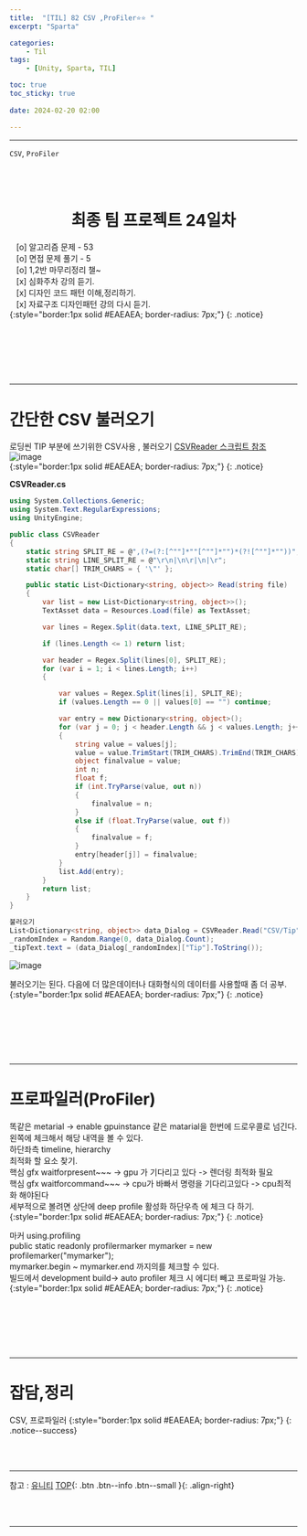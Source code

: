 ```yaml
---
title:  "[TIL] 82 CSV ,ProFiler⭐⭐ "
excerpt: "Sparta"

categories:
    - Til
tags:
    - [Unity, Sparta, TIL]

toc: true
toc_sticky: true
 
date: 2024-02-20 02:00

---
```

- - -

`CSV`, `ProFiler`

<BR><BR>

<center><H1>  최종 팀 프로젝트 24일차  </H1></center>

&nbsp;&nbsp; [o] 알고리즘 문제  - 53  
&nbsp;&nbsp; [o] 면접 문제 풀기 - 5     
&nbsp;&nbsp; [o] 1,2반 마무리정리  챌~   
&nbsp;&nbsp; [x] 심화주차 강의 듣기.   
&nbsp;&nbsp; [x] 디자인 코드 패턴 이해,정리하기.   
&nbsp;&nbsp; [x] 자료구조 디자인패턴 강의 다시 듣기.   
{:style="border:1px solid #EAEAEA; border-radius: 7px;"}
{: .notice}  

<br><br><br><br><br>
- - - 

# 간단한 CSV 불러오기
로딩씬 TIP 부분에 쓰기위한 CSV사용 , 불러오기  [CSVReader 스크립트 참조](https://bravenewmethod.com/2014/09/13/lightweight-csv-reader-for-unity/#comment-7111)  
![image](https://github.com/levell1/levell1.github.io/assets/96651722/653b79d5-14f8-41c3-8f5f-6b751b2c7b2f)  
{:style="border:1px solid #EAEAEA; border-radius: 7px;"}
{: .notice}  


**CSVReader.cs**  
<div class="notice--primary" markdown="1"> 

```c# 
using System.Collections.Generic;
using System.Text.RegularExpressions;
using UnityEngine;

public class CSVReader
{
    static string SPLIT_RE = @",(?=(?:[^""]*""[^""]*"")*(?![^""]*""))";
    static string LINE_SPLIT_RE = @"\r\n|\n\r|\n|\r";
    static char[] TRIM_CHARS = { '\"' };

    public static List<Dictionary<string, object>> Read(string file)
    {
        var list = new List<Dictionary<string, object>>();
        TextAsset data = Resources.Load(file) as TextAsset;

        var lines = Regex.Split(data.text, LINE_SPLIT_RE);

        if (lines.Length <= 1) return list;

        var header = Regex.Split(lines[0], SPLIT_RE);
        for (var i = 1; i < lines.Length; i++)
        {

            var values = Regex.Split(lines[i], SPLIT_RE);
            if (values.Length == 0 || values[0] == "") continue;

            var entry = new Dictionary<string, object>();
            for (var j = 0; j < header.Length && j < values.Length; j++)
            {
                string value = values[j];
                value = value.TrimStart(TRIM_CHARS).TrimEnd(TRIM_CHARS).Replace("\\", "");
                object finalvalue = value;
                int n;
                float f;
                if (int.TryParse(value, out n))
                {
                    finalvalue = n;
                }
                else if (float.TryParse(value, out f))
                {
                    finalvalue = f;
                }
                entry[header[j]] = finalvalue;
            }
            list.Add(entry);
        }
        return list;
    }
}

불러오기
List<Dictionary<string, object>> data_Dialog = CSVReader.Read("CSV/Tip");
_randomIndex = Random.Range(0, data_Dialog.Count);
_tipText.text = (data_Dialog[_randomIndex]["Tip"].ToString());


```
</div>

![image](https://github.com/levell1/levell1.github.io/assets/96651722/c5bda97d-1ae3-407c-a9ee-9ebe937d1305)  

불러오기는 된다. 다음에 더 많은데이터나 대화형식의 데이터를 사용할때 좀 더 공부.  
{:style="border:1px solid #EAEAEA; border-radius: 7px;"}
{: .notice}  

<br><br><br><br><br>
- - - 

# 프로파일러(ProFiler)

똑같은 metarial -> enable gpuinstance 같은 matarial을 한번에 드로우콜로 넘긴다.  
왼쪽에 체크해서 해당 내역을 볼 수 있다.   
하단좌측 timeline, hierarchy  
최적화 할 요소 찾기.  
핵심 gfx waitforpresent~~~ -> gpu 가 기다리고 있다 -> 렌더링 최적화 필요  
핵심 gfx waitforcommand~~~ -> cpu가 바빠서 명령을 기다리고있다 -> cpu최적화 해야된다  
세부적으로 볼려면 상단에 deep profile 활성화 하단우측 에 체크 다 하기.  
{:style="border:1px solid #EAEAEA; border-radius: 7px;"}
{: .notice}  

마커 using.profiling  
public static readonly profilermarker mymarker = new profilemarker("mymarker");  
mymarker.begin ~ mymarker.end 까지의를 체크할 수 있다.  
빌드에서 development build-> auto profiler 체크 시 에디터 빼고 프로파일 가능.  
{:style="border:1px solid #EAEAEA; border-radius: 7px;"}
{: .notice}  

<br><br><br><br><br>
- - - 


# 잡담,정리
CSV, 프로파일러 
{:style="border:1px solid #EAEAEA; border-radius: 7px;"}
{: .notice--success}  

<br><br>
- - -

참고 : [유니티](https://docs.unity3d.com/kr/)
[TOP](#){: .btn .btn--info .btn--small }{: .align-right}


<br><br>
- - -
